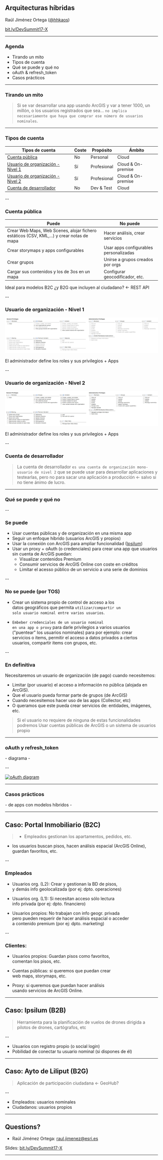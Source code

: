 <!-- .slide: class="title" -->

## Arquitecturas híbridas

Raúl Jiménez Ortega ([@hhkaos](//twitter.com/hhkaos))

[bit.ly/DevSummit17-X](#)

---

<!-- .slide: class="agenda" -->

### Agenda

* Tirando un mito
* Tipos de cuenta
* Qué se puede y qué no
* oAuth & refresh_token
* Casos prácticos

---

<!-- .slide: class="section" -->

### Tirando un mito

> Si se var desarrollar una app usando ArcGIS y var a tener 1000, un millón, o los usuarios
registrados que sea... `no implica necesariamente que haya que comprar ese número de usuarios nominales`.


---

<!-- .slide: class="section" -->

### Tipos de cuenta

|Tipos de cuenta|Coste|Propósito|Ámbito|
|---|---|---|---|
|[Cuenta pública](https://www.arcgis.com/home/createaccount.html)|No|Personal|Cloud|
|[Usuario de organización - Nivel 1](http://www.esri.com/arcgis/trial)|Sí|Profesional|Cloud & On-premise|
|[Usuario de organización - Nivel 2](http://www.esri.com/arcgis/trial)|Sí|Profesional|Cloud & On-premise|
|[Cuenta de desarrollador](https://developers.arcgis.com/sign-up)|No|Dev & Test|Cloud|

--

### Cuenta pública

|Puede|No puede|
|---|---|
|Crear Web Maps, Web Scenes, alojar fichero estáticos (CSV, KML,...) y crear notas de mapa|Hacer análisis, crear servicios
|Crear storymaps y apps configurables|Usar apps configurables personalizadas
|Crear grupos|Unirse a grupos creados por orgs
|Cargar sus contenidos y los de 3os en un mapa|Configurar geocodificador, etc.

Ideal para modelos B2C ¿y B2G que incluyen al ciudadano? <- REST API

--

### Usuario de organización - Nivel 1

[![Pantallazo Privilegios](imgs/privilegios-agol-level1.jpg)](imgs/privilegios-agol-level1.jpg)

El administrador define los roles y sus privilegios + Apps

--

### Usuario de organización - Nivel 2

[![Pantallazo Privilegios](imgs/privilegios-agol-level2.jpg)](imgs/privilegios-agol-level2.jpg)

El administrador define los roles y sus privilegios + Apps

--

### Cuenta de desarrollador

> La cuenta de desarrollador `es una cuenta de organización mono-usuario de nivel 2`
que se puede usar para desarrollar aplicaciones y testearlas, pero no para sacar una aplicación
a producción <- salvo si no tiene ánimo de lucro.

---

<!-- .slide: class="section" -->

### Qué se puede y qué no

--

### Se puede

* Usar cuentas públicas y de organización en una misma app
* Seguir un enfoque híbrido (usuarios ArcGIS y propios)
* Usar la conexión con ArcGIS para ampliar funcionalidad ([Ipsilum](https://docs.google.com/presentation/d/1-jg8KKDmBRqk7ziVRIxZ68O-Z7DS-cXsEENt5Qw85O8/edit?usp=sharing))
* Usar un proxy + oAuth (o credenciales) para crear una app que usuarios<br>
sin cuenta de ArcGIS puedan:
  * Visualizar contenidos Premium<br>
  * Consumir servicios de ArcGIS Online con coste en créditos
  * Limitar el acesso público de un servicio a una serie de dominios

--

### No se puede (por TOS)

* Crear un sistema propio de control de acceso a los <br>
  datos geográficos que permita `utilizar/compartir un` <br>
  `solo usuario nominal entre varios usuarios`.

* `Embeber credenciales de un usuario nominal`<br>
  `en una app o proxy` para darle privilegios a varios usuarios<br>
  ("puentear" los usuarios nominales) para por ejemplo: crear<br>
  servicios o items, permitir el acceso a datos privados a ciertos<br>
  usuarios, compartir items con grupos, etc.

--

### En definitiva

Necesitaremos un usuario de organización (de pago) cuando necesitemos:
* Limitar (por usuario) el acceso a información no pública (alojada en ArcGIS).
* Que el usuario pueda formar parte de grupos (de ArcGIS)
* Cuando necesitemos hacer uso de las apps (Collector, etc)
* O queramos que este pueda crear servicios de: entidades, imágenes, etc.

> Si el usuario no requiere de ninguna de estas funcionalidades podremos Usar
cuentas públicas de ArcGIS o un sistema de usuarios propio

---

<!-- .slide: class="section" -->

### oAuth y refresh_token

\- diagrama -

--

[![oAuth diagram](https://docs.google.com/drawings/d/1LxJy0p988F6Bhjrz-rE1WWpso-f-HCdumCUE9UfG-dI/pub?w=700)](https://docs.google.com/drawings/d/1LxJy0p988F6Bhjrz-rE1WWpso-f-HCdumCUE9UfG-dI/edit?usp=sharing)

---

<!-- .slide: class="section" -->

### Casos prácticos

\- de apps con modelos híbridos -

---

<!-- .slide: class="section" -->

## Caso: Portal Inmobiliario (B2C)

> * Empleados gestionan los apartamentos, pedidos, etc.
* los usuarios buscan pisos,
hacen análisis espacial (ArcGIS Online), guardan favoritos, etc.

--

### Empleados

* Usuarios org. (L2): Crear y gestionan la BD de pisos, <br>
  y demás info geolocalizada (por ej: dpto. operaciones)

* Usuarios org. (L1): Si necesitan acceso sólo lectura <br>
  info privada (por ej: dpto. financiero)

* Usuarios propios: No trabajan con info geogr. privada<br>
  pero pueden requerir de hacer análisis espacial o acceder<br>
  a contenido premium (por ej: dpto. marketing)

--

### Clientes:

* Usuarios propios: Guardan pisos como favoritos, <br>
  comentan los pisos, etc.

* Cuentas públicas: si queremos que puedan crear <br>
  web maps, storymaps, etc.

* Proxy: si queremos que puedan hacer análisis <br>
  usando servicios de ArcGIS Online.

---

<!-- .slide: class="section" -->

## Caso: Ipsilum (B2B)

> Herramienta para la planificación de vuelos de drones dirigida a pilotos de
drones, cartógrafos, etc

--

* Usuarios con registro propio (o social login)
* Pobilidad de conectar tu usuario nominal (si dispones de él)

---

<!-- .slide: class="section" -->

## Caso: Ayto de Liliput (B2G)

> Aplicación de participación ciudadana <- GeoHub?

--

* Empleados: usuarios nominales
* Ciudadanos: usuarios propios


---

<!-- .slide: class="section centered" -->

## Questions?

* Raúl Jiménez Ortega: raul.jimenez@esri.es

Slides: [bit.ly/DevSummit17-X](#)

---

<!-- .slide: class="end" -->
#
